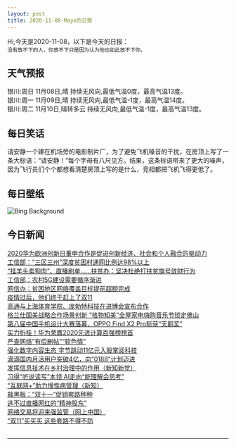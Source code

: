 ```yaml
---
layout: post
title: 2020-11-08-Mayx的日报
---
```


Hi,今天是2020-11-08，以下是今天的日报：<br><small>
没有放不下的人，你放不下只是因为认为他也如此放不下你。</small><!--more-->
## 天气预报
银川:周日 11月08日,晴 持续无风向,最低气温0度，最高气温13度。<br>银川:周一 11月09日,晴 持续无风向,最低气温-1度，最高气温14度。<br>银川:周二 11月10日,晴转多云 持续无风向,最低气温-1度，最高气温13度。
## 每日笑话
请安静一个建在机场旁的电影制片厂，为了避免飞机嗓音的干扰，在房顶上写了一条大标语：“请安静！”每个字母有八尺见方。结果，这条标语带来了更大的噪声，因为飞行员们个个都想看清楚房顶上写的是什么，竞相都把飞机飞得更低了。
## 每日壁纸
![Bing Background](https://cn.bing.com/th?id=OHR.BigBison_EN-US4238804865_1920x1080.jpg&rf=LaDigue_1920x1080.jpg&pid=hp "Bison in Grand Teton National Park, Wyoming (© Brian Evans/Getty Images)")
## 今日新闻

[2020华为欧洲创新日重申合作是促进创新经济、社会和个人融合的驱动力](http://it.people.com.cn/n1/2020/1106/c1009-31921176.html)   
[工信部：“三区三州”深度贫困村通网比例达98%以上](http://it.people.com.cn/n1/2020/1106/c1009-31922082.html)   
[“挂羊头卖狗肉”、直播刷单……扶贫办：坚决杜绝打扶贫旗号敛财行为](http://it.people.com.cn/n1/2020/1106/c1009-31922045.html)   
[工信部：农村5G建设需要循序渐进](http://it.people.com.cn/n1/2020/1106/c1009-31922025.html)   
[网信办：贫困地区网络覆盖目标提前超额完成](http://it.people.com.cn/n1/2020/1106/c1009-31921927.html)   
[疫情过后，他们终于赶上了双11](http://it.people.com.cn/n1/2020/1106/c1009-31921872.html)   
[高通与上海体育学院、庞勃特科技在进博会宣布合作](http://it.people.com.cn/n1/2020/1106/c1009-31921877.html)   
[格兰仕国美战略合作场景创新 “格物知美”全屋家电嗨购音乐节锁定佛山](http://it.people.com.cn/n1/2020/1106/c1009-31921868.html)   
[第八届中国手机设计大赛落幕，OPPO Find X2 Pro斩获“天鹅奖”](http://it.people.com.cn/n1/2020/1106/c1009-31921864.html)   
[实力折桂！华为荣膺2020先进计算百强榜榜首](http://it.people.com.cn/n1/2020/1106/c1009-31920959.html)   
[严查网络“有偿删帖”“软色情”](http://it.people.com.cn/n1/2020/1106/c1009-31921470.html)   
[强化数字内容生态 字节跳动11亿元入股掌阅科技](http://it.people.com.cn/n1/2020/1106/c1009-31921134.html)   
[滴滴国内月活用户突破4亿，向“0188”计划迈进](http://it.people.com.cn/n1/2020/1106/c1009-31921097.html)   
[发挥信息技术在乡村治理中的作用（新知新觉）](http://it.people.com.cn/n1/2020/1106/c1009-31921469.html)   
[习得“听说读写”本领 AI走向“能理解会思考”](http://it.people.com.cn/n1/2020/1106/c1009-31921093.html)   
[“互联网+”助力慢性病管理（新知）](http://it.people.com.cn/n1/2020/1106/c1009-31921463.html)   
[敲黑板：“双十一”促销套路种种](http://it.people.com.cn/n1/2020/1106/c1009-31921020.html)   
[逃不过直播网红的“精神股东”](http://it.people.com.cn/n1/2020/1106/c1009-31920976.html)   
[网络交易将迎来强监管（网上中国）](http://it.people.com.cn/n1/2020/1106/c1009-31921471.html)   
[“双11”买买买 这些套路不得不防](http://it.people.com.cn/n1/2020/1106/c1009-31920950.html)   
<br />

***

<small></small>
